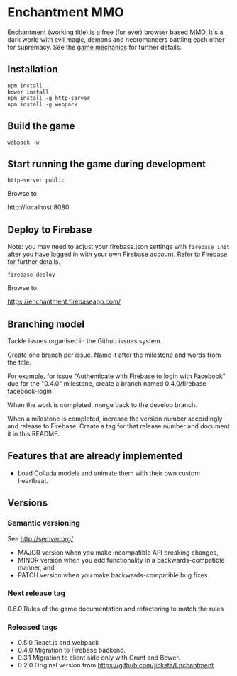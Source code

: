 # Enchantment MMO

Enchantment (working title) is a free (for ever) browser based MMO. It's a dark world with evil magic, demons and necromancers battling each other for supremacy. See the [game mechanics](GAME-MECHANICS.md) for further details.

## Installation

```
npm install
bower install
npm install -g http-server
npm install -g webpack
```

## Build the game

```
webpack -w
```

## Start running the game during development

```
http-server public
```

Browse to

  http://localhost:8080

## Deploy to Firebase

Note: you may need to adjust your firebase.json settings with `firebase init` after you have logged in with your own Firebase account. Refer to Firebase for further details.

```
firebase deploy
```

Browse to

  https://enchantment.firebaseapp.com/

## Branching model

Tackle issues organised in the Github issues system.

Create one branch per issue. Name it after the milestone and words from the title.

For example, for issue "Authenticate with Firebase to login with Facebook" due for the "0.4.0" milestone, create a branch named 0.4.0/firebase-facebook-login

When the work is completed, merge back to the develop branch.

When a milestone is completed, increase the version number accordingly and release to Firebase. Create a tag for that release number and document it in this README.

## Features that are already implemented

* Load Collada models and animate them with their own custom heartbeat.

## Versions

### Semantic versioning

See http://semver.org/

* MAJOR version when you make incompatible API breaking changes,
* MINOR version when you add functionality in a backwards-compatible manner, and
* PATCH version when you make backwards-compatible bug fixes.

### Next release tag

0.6.0 Rules of the game documentation and refactoring to match the rules

### Released tags

* 0.5.0 React.js and webpack
* 0.4.0 Migration to Firebase backend.
* 0.3.1 Migration to client side only with Grunt and Bower.
* 0.2.0 Original version from https://github.com/jicksta/Enchantment
